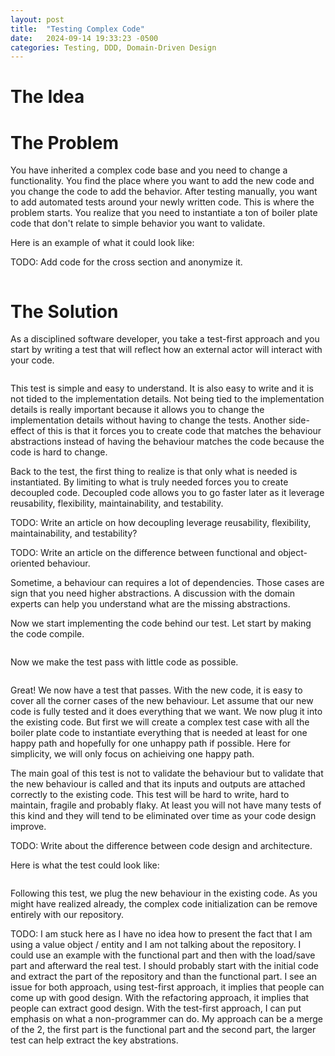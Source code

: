 ```yaml
---
layout: post
title:  "Testing Complex Code"
date:   2024-09-14 19:33:23 -0500
categories: Testing, DDD, Domain-Driven Design
---
```


# The Idea

# The Problem
You have inherited a complex code base and you need to change a functionality. You find the place where you want to add the new code and you change the code to add the behavior. After testing manually, you want to add automated tests around your newly written code. This is where the problem starts. You realize that you need to instantiate a ton of boiler plate code that don't relate to simple behavior you want to validate.

Here is an example of what it could look like:

TODO: Add code for the cross section and anonymize it.

```cpp

```

# The Solution

As a disciplined software developer, you take a test-first approach and you start by writing a test that will reflect how an external actor will interact with your code.

```cpp

```

This test is simple and easy to understand. It is also easy to write and it is not tided to the implementation details. Not being tied to the implementation details is really important because it allows you to change the implementation details without having to change the tests. Another side-effect of this is that it forces you to create code that matches the behaviour abstractions instead of having the behaviour matches the code because the code is hard to change.

Back to the test, the first thing to realize is that only what is needed is instantiated. By limiting to what is truly needed forces you to create decoupled code. Decoupled code allows you to go faster later as it leverage reusability, flexibility, maintainability, and testability.

TODO: Write an article on how decoupling leverage reusability, flexibility, maintainability, and testability?

TODO: Write an article on the difference between functional and object-oriented behaviour. 

Sometime, a behaviour can requires a lot of dependencies. Those cases are sign that you need higher abstractions. A discussion with the domain experts can help you understand what are the missing abstractions.

Now we start implementing the code behind our test. Let start by making the code compile.

```cpp	

```

Now we make the test pass with little code as possible.

```cpp

```

Great! We now have a test that passes. With the new code, it is easy to cover all the corner cases of the new behaviour. Let assume that our new code is fully tested and it does everything that we want. We now plug it into the existing code. But first we will create a complex test case with all the boiler plate code to instantiate everything that is needed at least for one happy path and hopefully for one unhappy path if possible. Here for simplicity, we will only focus on achieiving one happy path.

The main goal of this test is not to validate the behaviour but to validate that the new behaviour is called and that its inputs and outputs are attached correctly to the existing code. This test will be hard to write, hard to maintain, fragile and probably flaky. At least you will not have many tests of this kind and they will tend to be eliminated over time as your code design improve.

TODO: Write about the difference between code design and architecture.

Here is what the test could look like:

```cpp

```

Following this test, we plug the new behaviour in the existing code. As you might have realized already, the complex code initialization can be remove entirely with our repository.

TODO: I am stuck here as I have no idea how to present the fact that I am using a value object / entity and I am not talking about the repository. 
I could use an example with the functional part and then with the load/save part and afterward the real test.
I should probably start with the initial code and extract the part of the repository and than the functional part.
I see an issue for both approach, using test-first approach, it implies that people can come up with good design. With the refactoring approach, it implies that people can extract good design.
With the test-first approach, I can put emphasis on what a non-programmer can do.
My approach can be a merge of the 2, the first part is the functional part and the second part, the larger test can help extract the key abstrations.

